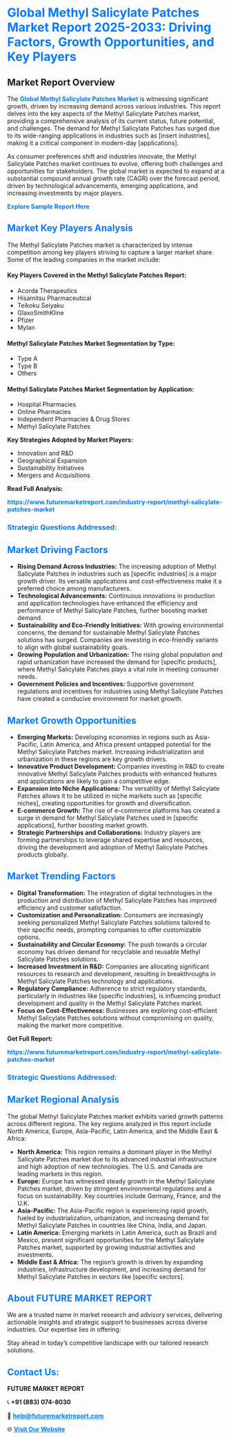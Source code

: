 <h1 style="color: #007BFF;">Global Methyl Salicylate Patches Market Report 2025-2033: Driving Factors, Growth Opportunities, and Key Players</h1>

<section id="overview">
<h2>Market Report Overview</h2>
<p>The <a href="https://www.futuremarketreport.com/industry-report/methyl-salicylate-patches-market" style="color: #007BFF; text-decoration: none;"><strong>Global Methyl Salicylate Patches Market</strong></a> is witnessing significant growth, driven by increasing demand across various industries. This report delves into the key aspects of the Methyl Salicylate Patches market, providing a comprehensive analysis of its current status, future potential, and challenges. The demand for Methyl Salicylate Patches has surged due to its wide-ranging applications in industries such as [insert industries], making it a critical component in modern-day [applications].</p>
<p>As consumer preferences shift and industries innovate, the Methyl Salicylate Patches market continues to evolve, offering both challenges and opportunities for stakeholders. The global market is expected to expand at a substantial compound annual growth rate (CAGR) over the forecast period, driven by technological advancements, emerging applications, and increasing investments by major players.</p>
</section>

<section id="overview">
<p><a href="https://www.futuremarketreport.com/request-sample/reportId=125863" style="color: #007BFF; text-decoration: none;"><strong>Explore Sample Report Here</strong></a></p>
</section>

<section id="key-players">
<h2 style="color: #007BFF;">Market Key Players Analysis</h2>
<p>The Methyl Salicylate Patches market is characterized by intense competition among key players striving to capture a larger market share. Some of the leading companies in the market include:</p>
<h4>Key Players Covered in the Methyl Salicylate Patches Report:</h4>
<ul><li>Acorda Therapeutics</li><li>Hisamitsu Pharmaceutical</li><li>Teikoku Seiyaku</li><li>GlaxoSmithKline</li><li>Pfizer</li><li>Mylan</li></ul>
<h4>Methyl Salicylate Patches Market Segmentation by Type:</h4>
<ul><li>Type A</li><li>Type B</li><li>Others</li></ul>

<h4>Methyl Salicylate Patches Market Segmentation by Application:</h4>
<ul><li>Hospital Pharmacies</li><li>Online Pharmacies</li><li>Independent Pharmacies &amp; Drug Stores</li><li>Methyl Salicylate Patches</li></ul>
<p><strong>Key Strategies Adopted by Market Players:</strong></p>
<ul>
<li>Innovation and R&D</li>
<li>Geographical Expansion</li>
<li>Sustainability Initiatives</li>
<li>Mergers and Acquisitions</li>
</ul>
</section>

<section>
<p><strong>Read Full Analysis: </strong></p><a href="https://www.futuremarketreport.com/industry-report/methyl-salicylate-patches-market" style="color: #007BFF; text-decoration: none;"><strong>https://www.futuremarketreport.com/industry-report/methyl-salicylate-patches-market</strong></a>
<h3 style="color: #007BFF;">Strategic Questions Addressed:</h3>
</section>

<section id="driving-factors">
<h2 style="color: #007BFF;">Market Driving Factors</h2>
<ul>
<li><strong>Rising Demand Across Industries:</strong> The increasing adoption of Methyl Salicylate Patches in industries such as [specific industries] is a major growth driver. Its versatile applications and cost-effectiveness make it a preferred choice among manufacturers.</li>
<li><strong>Technological Advancements:</strong> Continuous innovations in production and application technologies have enhanced the efficiency and performance of Methyl Salicylate Patches, further boosting market demand.</li>
<li><strong>Sustainability and Eco-Friendly Initiatives:</strong> With growing environmental concerns, the demand for sustainable Methyl Salicylate Patches solutions has surged. Companies are investing in eco-friendly variants to align with global sustainability goals.</li>
<li><strong>Growing Population and Urbanization:</strong> The rising global population and rapid urbanization have increased the demand for [specific products], where Methyl Salicylate Patches plays a vital role in meeting consumer needs.</li>
<li><strong>Government Policies and Incentives:</strong> Supportive government regulations and incentives for industries using Methyl Salicylate Patches have created a conducive environment for market growth.</li>
</ul>
</section>

<section id="growth-opportunities">
<h2 style="color: #007BFF;">Market Growth Opportunities</h2>
<ul>
<li><strong>Emerging Markets:</strong> Developing economies in regions such as Asia-Pacific, Latin America, and Africa present untapped potential for the Methyl Salicylate Patches market. Increasing industrialization and urbanization in these regions are key growth drivers.</li>
<li><strong>Innovative Product Development:</strong> Companies investing in R&D to create innovative Methyl Salicylate Patches products with enhanced features and applications are likely to gain a competitive edge.</li>
<li><strong>Expansion into Niche Applications:</strong> The versatility of Methyl Salicylate Patches allows it to be utilized in niche markets such as [specific niches], creating opportunities for growth and diversification.</li>
<li><strong>E-commerce Growth:</strong> The rise of e-commerce platforms has created a surge in demand for Methyl Salicylate Patches used in [specific applications], further boosting market growth.</li>
<li><strong>Strategic Partnerships and Collaborations:</strong> Industry players are forming partnerships to leverage shared expertise and resources, driving the development and adoption of Methyl Salicylate Patches products globally.</li>
</ul>
</section>

<section id="trending-factors">
<h2 style="color: #007BFF;">Market Trending Factors</h2>
<ul>
<li><strong>Digital Transformation:</strong> The integration of digital technologies in the production and distribution of Methyl Salicylate Patches has improved efficiency and customer satisfaction.</li>
<li><strong>Customization and Personalization:</strong> Consumers are increasingly seeking personalized Methyl Salicylate Patches solutions tailored to their specific needs, prompting companies to offer customizable options.</li>
<li><strong>Sustainability and Circular Economy:</strong> The push towards a circular economy has driven demand for recyclable and reusable Methyl Salicylate Patches solutions.</li>
<li><strong>Increased Investment in R&D:</strong> Companies are allocating significant resources to research and development, resulting in breakthroughs in Methyl Salicylate Patches technology and applications.</li>
<li><strong>Regulatory Compliance:</strong> Adherence to strict regulatory standards, particularly in industries like [specific industries], is influencing product development and quality in the Methyl Salicylate Patches market.</li>
<li><strong>Focus on Cost-Effectiveness:</strong> Businesses are exploring cost-efficient Methyl Salicylate Patches solutions without compromising on quality, making the market more competitive.</li>
</ul>
</section>

<section>
<p><strong>Get Full Report: </strong></p><a href="https://www.futuremarketreport.com/industry-report/methyl-salicylate-patches-market" style="color: #007BFF; text-decoration: none;"><strong>https://www.futuremarketreport.com/industry-report/methyl-salicylate-patches-market</strong></a>
<h3 style="color: #007BFF;">Strategic Questions Addressed:</h3>
</section>


<section id="regional-analysis">
<h2 style="color: #007BFF;">Market Regional Analysis</h2>
<p>The global Methyl Salicylate Patches market exhibits varied growth patterns across different regions. The key regions analyzed in this report include North America, Europe, Asia-Pacific, Latin America, and the Middle East & Africa:</p>
<ul>
<li><strong>North America:</strong> This region remains a dominant player in the Methyl Salicylate Patches market due to its advanced industrial infrastructure and high adoption of new technologies. The U.S. and Canada are leading markets in this region.</li>
<li><strong>Europe:</strong> Europe has witnessed steady growth in the Methyl Salicylate Patches market, driven by stringent environmental regulations and a focus on sustainability. Key countries include Germany, France, and the U.K.</li>
<li><strong>Asia-Pacific:</strong> The Asia-Pacific region is experiencing rapid growth, fueled by industrialization, urbanization, and increasing demand for Methyl Salicylate Patches in countries like China, India, and Japan.</li>
<li><strong>Latin America:</strong> Emerging markets in Latin America, such as Brazil and Mexico, present significant opportunities for the Methyl Salicylate Patches market, supported by growing industrial activities and investments.</li>
<li><strong>Middle East & Africa:</strong> The region’s growth is driven by expanding industries, infrastructure development, and increasing demand for Methyl Salicylate Patches in sectors like [specific sectors].</li>
</ul>
</section>

<footer>
<h2 style="color: #007BFF;">About FUTURE MARKET REPORT</h2>
<p>We are a trusted name in market research and advisory services, delivering actionable insights and strategic support to businesses across diverse industries. Our expertise lies in offering:</p>

<p>Stay ahead in today’s competitive landscape with our tailored research solutions.</p>

<h2 style="color: #007BFF;">Contact Us:</h2>
<p><strong>FUTURE MARKET REPORT</strong></p>
<p>📞 <strong>+91 (883) 074-8030</strong></p>
<p>📧 <strong><a href="mailto:help@futuremarketreport.com" style="color: #007BFF;">help@futuremarketreport.com</a></strong></p>
<p>🌐 <strong><a href="https://www.futuremarketreport.com/" style="color: #007BFF;">Visit Our Website</a></strong></p>
</footer>
